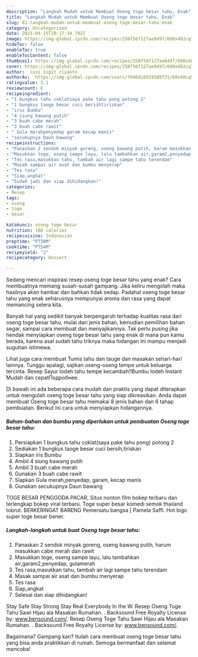 ```yaml
---
description: "Langkah Mudah untuk Membuat Oseng toge besar tahu, Enak"
title: "Langkah Mudah untuk Membuat Oseng toge besar tahu, Enak"
slug: 81-langkah-mudah-untuk-membuat-oseng-toge-besar-tahu-enak
category: Uncategorized
date: 2021-04-15T20:17:34.792Z
image: https://img-global.cpcdn.com/recipes/258f56f127ae849f/680x482cq70/oseng-toge-besar-tahu-foto-resep-utama.jpg
hideToc: false
enableToc: true
enableTocContent: false
thumbnail: https://img-global.cpcdn.com/recipes/258f56f127ae849f/680x482cq70/oseng-toge-besar-tahu-foto-resep-utama.jpg
cover: https://img-global.cpcdn.com/recipes/258f56f127ae849f/680x482cq70/oseng-toge-besar-tahu-foto-resep-utama.jpg
author:  susi sigit riyanto
authorAv:  https://img-global.cpcdn.com/users/f046d169293d0731/60x60cq50/avatar.jpg
ratingvalue: 3.1
reviewcount: 6
recipeingredient:
- "1 bungkus tahu coklatsaya pake tahu pong potong 2"
- "1 bungkus taoge besar cuci bersihtiriskan"
- "iris Bumbu"
- "4 siung bawang putih"
- "3 buah cabe merah"
- "3 buah cabe rawit"
- " Gula merahpenyedap garam kecap manis"
- "secukupnya Daun bawang"
recipeinstructions:
- "Panaskan 2 sendok minyak goreng, oseng bawang putih, harum masukkan cabe merah dan rawit"
- "Masukkan toge, oseng sampe layu, lalu tambahkan air,garam2,penyedap, gulamerah"
- "Tes rasa,masukkan tahu, tambah air lagi sampe tahu terendam"
- "Masak sampai air asat dan bumbu menyerap"
- "Tes rasa"
- "Siap,angkat"
- "Sudah jadi dan siap dihidangkan!"
categories:
- Resep
tags:
- oseng
- toge
- besar

katakunci: oseng toge besar 
nutrition: 188 calories
recipecuisine: Indonesian
preptime: "PT30M"
cooktime: "PT54M"
recipeyield: "2"
recipecategory: Dessert

---
```



Sedang mencari inspirasi resep oseng toge besar tahu yang enak? Cara membuatnya memang susah-susah gampang. Jika keliru mengolah maka hasilnya akan hambar dan bahkan tidak sedap. Padahal oseng toge besar tahu yang enak seharusnya mempunyai aroma dan rasa yang dapat memancing selera kita.


Banyak hal yang sedikit banyak berpengaruh terhadap kualitas rasa dari oseng toge besar tahu, mulai dari jenis bahan, kemudian pemilihan bahan segar, sampai cara membuat dan menyajikannya. Tak perlu pusing jika hendak menyiapkan oseng toge besar tahu yang enak di mana pun kamu berada, karena asal sudah tahu triknya maka hidangan ini mampu menjadi suguhan istimewa.

Lihat juga cara membuat Tumis tahu dan tauge dan masakan sehari-hari lainnya. Tunggu apalagi, sajikan oseng-oseng tempe untuk keluarga tercinta. Resep Sayur lodeh tahu tempe kecambah‼Bumbu lodeh Instant Mudah dan cepatПодробнее.


Di bawah ini ada beberapa cara mudah dan praktis yang dapat diterapkan untuk mengolah oseng toge besar tahu yang siap dikreasikan. Anda dapat membuat Oseng toge besar tahu memakai 8 jenis bahan dan 6 tahap pembuatan. Berikut ini cara untuk menyiapkan hidangannya.

<!--inarticleads1-->

##### Bahan-bahan dan bumbu yang diperlukan untuk pembuatan Oseng toge besar tahu:

1. Persiapkan 1 bungkus tahu coklat(saya pake tahu pong) potong 2
1. Sediakan 1 bungkus taoge besar cuci bersih,tiriskan
1. Siapkan iris Bumbu
1. Ambil 4 siung bawang putih
1. Ambil 3 buah cabe merah
1. Gunakan 3 buah cabe rawit
1. Siapkan  Gula merah,penyedap, garam, kecap manis
1. Gunakan secukupnya Daun bawang


TOGE BESAR PENGGODA PACAR, Situs nonton film bokep terbaru dan terlengkap bokep viral terbaru. Toge super besar komedı semok thaıland tobrut. BERKERINGAT BARENG Pemersatu bangsa [ Pamela Saffi. Hot bigo super toge besar bener. 

<!--inarticleads2-->

##### Langkah-langkah untuk buat Oseng toge besar tahu:

1. Panaskan 2 sendok minyak goreng, oseng bawang putih, harum masukkan cabe merah dan rawit
1. Masukkan toge, oseng sampe layu, lalu tambahkan air,garam2,penyedap, gulamerah
1. Tes rasa,masukkan tahu, tambah air lagi sampe tahu terendam
1. Masak sampai air asat dan bumbu menyerap
1. Tes rasa
1. Siap,angkat
1. Selesai dan siap dihidangkan!

Stay Safe Stay Strong Stay Real Everybody In the W. Resep Oseng Toge Tahu Sawi Hijau ala Masakan Rumahan. . Backsound Free Royalty License by: www.bensound.com/. Resep Oseng Toge Tahu Sawi Hijau ala Masakan Rumahan. . Backsound Free Royalty License by: www.bensound.com/. 

Bagaimana? Gampang kan? Itulah cara membuat oseng toge besar tahu yang bisa anda praktikkan di rumah. Semoga bermanfaat dan selamat mencoba!
